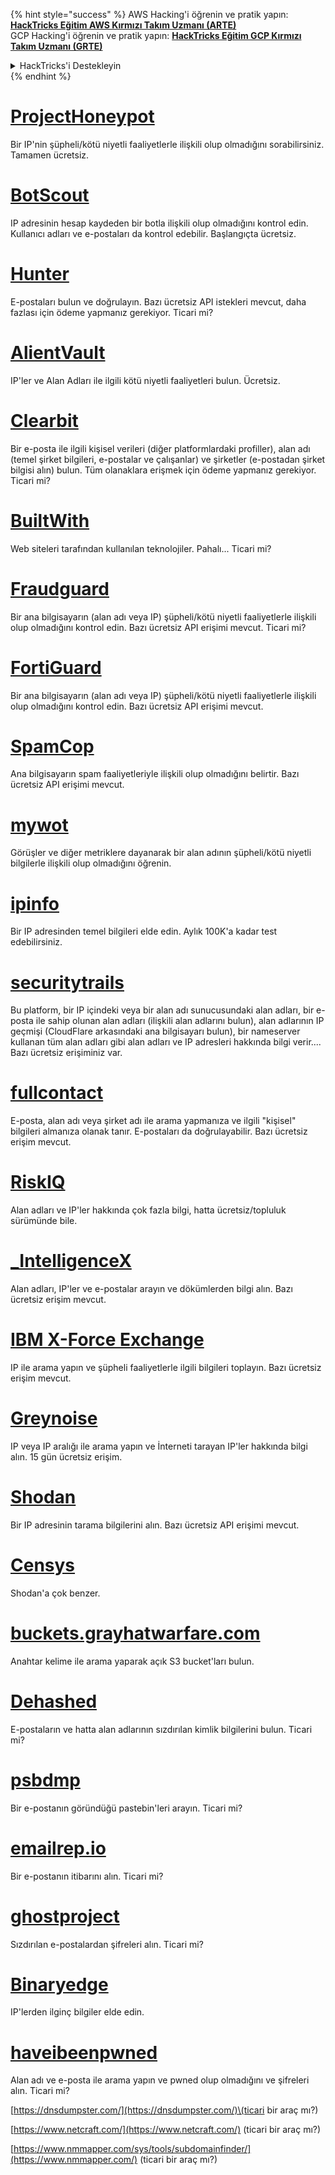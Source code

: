 {% hint style="success" %}
AWS Hacking'i öğrenin ve pratik yapın:<img src="/.gitbook/assets/arte.png" alt="" data-size="line">[**HackTricks Eğitim AWS Kırmızı Takım Uzmanı (ARTE)**](https://training.hacktricks.xyz/courses/arte)<img src="/.gitbook/assets/arte.png" alt="" data-size="line">\
GCP Hacking'i öğrenin ve pratik yapın: <img src="/.gitbook/assets/grte.png" alt="" data-size="line">[**HackTricks Eğitim GCP Kırmızı Takım Uzmanı (GRTE)**<img src="/.gitbook/assets/grte.png" alt="" data-size="line">](https://training.hacktricks.xyz/courses/grte)

<details>

<summary>HackTricks'i Destekleyin</summary>

* [**abonelik planlarını**](https://github.com/sponsors/carlospolop) kontrol edin!
* **💬 [**Discord grubuna**](https://discord.gg/hRep4RUj7f) veya [**telegram grubuna**](https://t.me/peass) katılın ya da **Twitter**'da **bizi takip edin** 🐦 [**@hacktricks\_live**](https://twitter.com/hacktricks\_live)**.**
* **Hacking ipuçlarını paylaşmak için** [**HackTricks**](https://github.com/carlospolop/hacktricks) ve [**HackTricks Cloud**](https://github.com/carlospolop/hacktricks-cloud) github reposuna PR gönderin.

</details>
{% endhint %}


# [ProjectHoneypot](https://www.projecthoneypot.org/)

Bir IP'nin şüpheli/kötü niyetli faaliyetlerle ilişkili olup olmadığını sorabilirsiniz. Tamamen ücretsiz.

# [**BotScout**](http://botscout.com/api.htm)

IP adresinin hesap kaydeden bir botla ilişkili olup olmadığını kontrol edin. Kullanıcı adları ve e-postaları da kontrol edebilir. Başlangıçta ücretsiz.

# [Hunter](https://hunter.io/)

E-postaları bulun ve doğrulayın.
Bazı ücretsiz API istekleri mevcut, daha fazlası için ödeme yapmanız gerekiyor.
Ticari mi?

# [AlientVault](https://otx.alienvault.com/api)

IP'ler ve Alan Adları ile ilgili kötü niyetli faaliyetleri bulun. Ücretsiz.

# [Clearbit](https://dashboard.clearbit.com/)

Bir e-posta ile ilgili kişisel verileri \(diğer platformlardaki profiller\), alan adı \(temel şirket bilgileri, e-postalar ve çalışanlar\) ve şirketler \(e-postadan şirket bilgisi alın\) bulun.
Tüm olanaklara erişmek için ödeme yapmanız gerekiyor.
Ticari mi?

# [BuiltWith](https://builtwith.com/)

Web siteleri tarafından kullanılan teknolojiler. Pahalı...
Ticari mi?

# [Fraudguard](https://fraudguard.io/)

Bir ana bilgisayarın \(alan adı veya IP\) şüpheli/kötü niyetli faaliyetlerle ilişkili olup olmadığını kontrol edin. Bazı ücretsiz API erişimi mevcut.
Ticari mi?

# [FortiGuard](https://fortiguard.com/)

Bir ana bilgisayarın \(alan adı veya IP\) şüpheli/kötü niyetli faaliyetlerle ilişkili olup olmadığını kontrol edin. Bazı ücretsiz API erişimi mevcut.

# [SpamCop](https://www.spamcop.net/)

Ana bilgisayarın spam faaliyetleriyle ilişkili olup olmadığını belirtir. Bazı ücretsiz API erişimi mevcut.

# [mywot](https://www.mywot.com/)

Görüşler ve diğer metriklere dayanarak bir alan adının şüpheli/kötü niyetli bilgilerle ilişkili olup olmadığını öğrenin.

# [ipinfo](https://ipinfo.io/)

Bir IP adresinden temel bilgileri elde edin. Aylık 100K'a kadar test edebilirsiniz.

# [securitytrails](https://securitytrails.com/app/account)

Bu platform, bir IP içindeki veya bir alan adı sunucusundaki alan adları, bir e-posta ile sahip olunan alan adları \(ilişkili alan adlarını bulun\), alan adlarının IP geçmişi \(CloudFlare arkasındaki ana bilgisayarı bulun\), bir nameserver kullanan tüm alan adları gibi alan adları ve IP adresleri hakkında bilgi verir....
Bazı ücretsiz erişiminiz var.

# [fullcontact](https://www.fullcontact.com/)

E-posta, alan adı veya şirket adı ile arama yapmanıza ve ilgili "kişisel" bilgileri almanıza olanak tanır. E-postaları da doğrulayabilir. Bazı ücretsiz erişim mevcut.

# [RiskIQ](https://www.spiderfoot.net/documentation/)

Alan adları ve IP'ler hakkında çok fazla bilgi, hatta ücretsiz/topluluk sürümünde bile.

# [\_IntelligenceX](https://intelx.io/)

Alan adları, IP'ler ve e-postalar arayın ve dökümlerden bilgi alın. Bazı ücretsiz erişim mevcut.

# [IBM X-Force Exchange](https://exchange.xforce.ibmcloud.com/)

IP ile arama yapın ve şüpheli faaliyetlerle ilgili bilgileri toplayın. Bazı ücretsiz erişim mevcut.

# [Greynoise](https://viz.greynoise.io/)

IP veya IP aralığı ile arama yapın ve İnterneti tarayan IP'ler hakkında bilgi alın. 15 gün ücretsiz erişim.

# [Shodan](https://www.shodan.io/)

Bir IP adresinin tarama bilgilerini alın. Bazı ücretsiz API erişimi mevcut.

# [Censys](https://censys.io/)

Shodan'a çok benzer.

# [buckets.grayhatwarfare.com](https://buckets.grayhatwarfare.com/)

Anahtar kelime ile arama yaparak açık S3 bucket'ları bulun.

# [Dehashed](https://www.dehashed.com/data)

E-postaların ve hatta alan adlarının sızdırılan kimlik bilgilerini bulun.
Ticari mi?

# [psbdmp](https://psbdmp.ws/)

Bir e-postanın göründüğü pastebin'leri arayın. Ticari mi?

# [emailrep.io](https://emailrep.io/key)

Bir e-postanın itibarını alın. Ticari mi?

# [ghostproject](https://ghostproject.fr/)

Sızdırılan e-postalardan şifreleri alın. Ticari mi?

# [Binaryedge](https://www.binaryedge.io/)

IP'lerden ilginç bilgiler elde edin.

# [haveibeenpwned](https://haveibeenpwned.com/)

Alan adı ve e-posta ile arama yapın ve pwned olup olmadığını ve şifreleri alın. Ticari mi?

[https://dnsdumpster.com/](https://dnsdumpster.com/)\(ticari bir araç mı?\)

[https://www.netcraft.com/](https://www.netcraft.com/) \(ticari bir araç mı?\)

[https://www.nmmapper.com/sys/tools/subdomainfinder/](https://www.nmmapper.com/) \(ticari bir araç mı?\)
